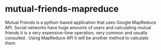 mutual-friends-mapreduce
========================

Mutual Friends is a python-based application that uses Google MapReduce API. Social networks have huge amounts of users and calculating mutual friends it is a very expensive-time operation, very common and usually consulted . Using MapReduce API it will be another method to calculate them.